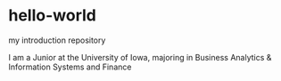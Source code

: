 # hello-world
my introduction repository

I am a Junior at the University of Iowa, majoring in Business Analytics & Information Systems and Finance

